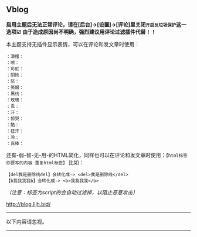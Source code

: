 Vblog
---

**启用主题后无法正常评论，请在[后台]->[设置]->[评论]里关闭```开启反垃圾保护```这一选项☑**
**由于造成原因尚不明确，强烈建议用评论过滤插件代替！！**

本主题支持无插件显示表情，可以在评论和发文章时使用：
```
：滑稽：
：喷：
：彩虹：
：阴险：
：怒：
：笑眼：
：黑线：
：玫瑰：
：乖：
：汗：
：惊哭：
：酷：
：狂汗：
：冷：
：真棒：
```

还有-弱-智-无-用-的HTML简化，同样也可以在评论和发文章时使用：```【html标签 你要写的内容 重复html标签】```
比如：
```
【del我是删除线del】会转化成-> <del>我是删除线</del>
【b我我我我b】会转化成-> <b>我我我我</b>
```
*（注意：标签为script的会自动过滤掉，以阻止恶意攻击）*

http://blog.lljh.bid/

----------------
以下内容请忽视。

--------

